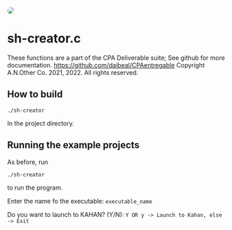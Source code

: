<kbd>
<img src ="https://opensource.com/sites/default/files/styles/image-full-size/public/lead-images/bash_command_line.png?itok=k4z94W2U" style="border-radius:100%">
</kbd>

# sh-creator.c

These functions are a part of the CPA Deliverable suite;
See github for more documentation.
https://github.com/daibeal/CPAentregable
Copyright A.N.Other Co. 2021, 2022.  All rights reserved.

## How to build



```
./sh-creator
```

In the project directory.


## Running the example projects



As before, run 

```
./sh-creator
```

to run the program.

Enter the name fo the executable: `executable_name`


Do you want to launch to KAHAN? (Y/N): `Y OR y -> Launch to Kahan, else -> Exit`
